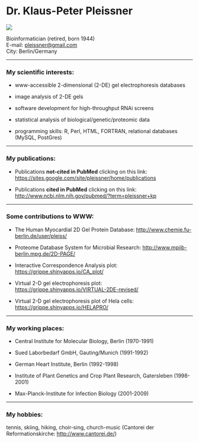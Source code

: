 

# Dr. Klaus-Peter Pleissner  

<img src="https://sites.google.com/site/pleissner/_/rsrc/1363716751414/home/KPP.jpg?height=200&width=200"/>  

Bioinformatician (retired, born 1944)    
E-mail: pleissner@gmail.com  
City: Berlin/Germany  

***

### My scientific interests:

* www-accessible 2-dimensional (2-DE) gel electrophoresis databases  
 
* image analysis of 2-DE gels  

* software development for high-throughput RNAi screens  

* statistical analysis of biological/genetic/proteomic data  

* programming skills: R, Perl, HTML, FORTRAN,  relational databases (MySQL, PostGres)  

*** 
### My publications:  

* Publications **not-cited in PubMed** clicking on this link: <https://sites.google.com/site/pleissner/home/publications>  

* Publications **cited in PubMed** clicking on this link: <http://www.ncbi.nlm.nih.gov/pubmed/?term=pleissner+kp>

***  

### Some contributions to WWW:

* The Human Myocardial 2D Gel Protein Database:    <http://www.chemie.fu-berlin.de/user/pleiss/> 

* Proteome Database System for Microbial Research:  <http://www.mpiib-berlin.mpg.de/2D-PAGE/> 

* Interactive Correspondence Analysis plot:         <https://grippe.shinyapps.io/CA_plot/> 

* Virtual 2-D gel electrophoresis plot:              <https://grippe.shinyapps.io/VIRTUAL-2DE-revised/>  

* Virtual 2-D gel electrophoresis plot of Hela cells:  <https://grippe.shinyapps.io/HELAPRO/>

*** 

### My working places:  

* Central Institute for Molecular Biology, Berlin (1970-1991)  

* Sued Laborbedarf GmbH, Gauting/Munich (1991-1992)  

* German Heart Institute, Berlin (1992-1998)  

* Institute of Plant Genetics and Crop Plant Research, Gatersleben (1998-2001)  

* Max-Planck-Institute for Infection Biology (2001-2009)  

*** 
### My hobbies:  
tennis, skiing, hiking, choir-sing, church-music (Cantorei der Reformationskirche: <http://www.cantorei.de/>)




